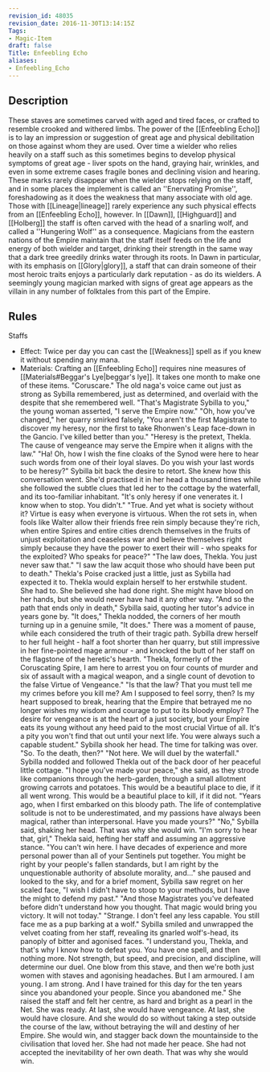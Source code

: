 ```yaml
---
revision_id: 48035
revision_date: 2016-11-30T13:14:15Z
Tags:
- Magic-Item
draft: false
Title: Enfeebling Echo
aliases:
- Enfeebling_Echo
---
```

## Description
These staves are sometimes carved with aged and tired faces, or crafted to resemble crooked and withered limbs. The power of the [[Enfeebling Echo]] is to lay an impression or suggestion of great age and physical debilitation on those against whom they are used. Over time a wielder who relies heavily on a staff such as this sometimes begins to develop physical symptoms of great age - liver spots on the hand, graying hair, wrinkles, and even in some extreme cases fragile bones and declining vision and hearing. These marks rarely disappear when the wielder stops relying on the staff, and in some places the implement is called an ''Enervating Promise'', foreshadowing as it does the weakness that many associate with old age. Those with [[Lineage|lineage]] rarely experience any such physical effects from an [[Enfeebling Echo]], however.
In [[Dawn]], [[Highguard]] and [[Holberg]] the staff is often carved with the head of a snarling wolf, and called a ''Hungering Wolf'' as a consequence. Magicians from the eastern nations of the Empire maintain that the staff itself feeds on the life and energy of both wielder and target, drinking their strength in the same way that a dark tree greedily drinks water through its roots. In Dawn in particular, with its emphasis on [[Glory|glory]], a staff that can drain someone of their most heroic traits enjoys a particularly dark reputation - as do its wielders. A seemingly young magician marked with signs of great age appears as the villain in any number of folktales from this part of the Empire.
## Rules
Staffs
* Effect: Twice per day you can cast the [[Weakness]] spell as if you knew it without spending any mana.
* Materials: Crafting an [[Enfeebling Echo]] requires nine measures of [[Materials#Beggar's Lye|beggar's lye]]. It takes one month to make one of these items.
"Coruscare." The old naga's voice came out just as strong as Sybilla remembered, just as determined, and overlaid with the despite that she remembered well.
"That's Magistrate Sybilla to you," the young woman asserted, "I serve the Empire now."
"Oh, how you've changed," her quarry smirked falsely, "You aren't the first Magistrate to discover my heresy, nor the first to take Rhonwen's Leap face-down in the Gancio. I've killed better than you."
"Heresy is the pretext, Thekla. The cause of vengeance may serve the Empire when it aligns with the law."
"Ha! Oh, how I wish the fine cloaks of the Synod were here to hear such words from one of their loyal slaves. Do you wish your last words to be heresy?"
Sybilla bit back the desire to retort. She knew how this conversation went. She'd practised it in her head a thousand times while she followed the subtle clues that led her to the cottage by the waterfall, and its too-familiar inhabitant. "It's only heresy if one venerates it. I know when to stop. You didn't."
"True. And yet what is society without it? Virtue is easy when everyone is virtuous. When the rot sets in, when fools like Walter allow their friends free rein simply because they're rich, when entire Spires and entire cities drench themselves in the fruits of unjust exploitation and ceaseless war and believe themselves right simply because they have the power to exert their will - who speaks for the exploited? Who speaks for peace?"
"The law does, Thekla. You just never saw that."
"I saw the law acquit those who should have been put to death." Thekla's Poise cracked just a little, just as Sybilla had expected it to. Thekla would explain herself to her erstwhile student. She had to. She believed she had done right. She might have blood on her hands, but she would never have had it any other way.
"And so the path that ends only in death," Sybilla said, quoting her tutor's advice in years gone by.
"It does," Thekla nodded, the corners of her mouth turning up in a genuine smile, "It does."
There was a moment of pause, while each considered the truth of their tragic path.
Sybilla drew herself to her full height - half a foot shorter than her quarry, but still impressive in her fine-pointed mage armour - and knocked the butt of her staff on the flagstone of the heretic's hearth. "Thekla, formerly of the Coruscating Spire, I am here to arrest you on four counts of murder and six of assault with a magical weapon, and a single count of devotion to the false Virtue of Vengeance."
"Is that the law? That you must tell me my crimes before you kill me? Am I supposed to feel sorry, then? Is my heart supposed to break, hearing that the Empire that betrayed me no longer wishes my wisdom and courage to put to its bloody employ? The desire for vengeance is at the heart of a just society, but your Empire eats its young without any heed paid to the most crucial Virtue of all. It's a pity you won't find that out until your next life. You were always such a capable student."
Sybilla shook her head. The time for talking was over. "So. To the death, then?"
"Not here. We will duel by the waterfall."
Sybilla nodded and followed Thekla out of the back door of her peaceful little cottage. "I hope you've made your peace," she said, as they strode like companions through the herb-garden, through a small allotment growing carrots and potatoes. This would be a beautiful place to die, if it all went wrong. This would be a beautiful place to kill, if it did not.
"Years ago, when I first embarked on this bloody path. The life of contemplative solitude is not to be underestimated, and my passions have always been magical, rather than interpersonal. Have you made yours?"
"No," Sybilla said, shaking her head. That was why she would win.
"I'm sorry to hear that, girl," Thekla said, hefting her staff and assuming an aggressive stance. "You can't win here. I have decades of experience and more personal power than all of your Sentinels put together. You might be right by your people's fallen standards, but I am right by the unquestionable authority of absolute morality, and..." she paused and looked to the sky, and for a brief moment, Sybilla saw regret on her scaled face, "I wish I didn't have to stoop to your methods, but I have the might to defend my past."
"And those Magistrates you've defeated before didn't understand how you thought. That magic would bring you victory. It will not today."
"Strange. I don't feel any less capable. You still face me as a pup barking at a wolf."
Sybilla smiled and unwrapped the velvet coating from her staff, revealing its gnarled wolf's-head, its panoply of bitter and agonised faces. "I understand you, Thekla, and that's why I know how to defeat you. You have one spell, and then nothing more. Not strength, but speed, and precision, and discipline, will determine our duel. One blow from this stave, and then we're both just women with staves and agonising headaches. But I am armoured. I am young. I am strong. And I have trained for this day for the ten years since you abandoned your people. Since you abandoned me." She raised the staff and felt her centre, as hard and bright as a pearl in the Net. She was ready. At last, she would have vengeance. At last, she would have closure. And she would do so without taking a step outside the course of the law, without betraying the will and destiny of her Empire. She would win, and stagger back down the mountainside to the civilisation that loved her.
She had not made her peace. She had not accepted the inevitability of her own death. That was why she would win.